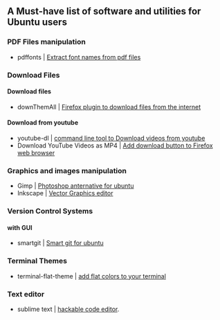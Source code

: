## A Must-have list of software and utilities for Ubuntu users



### PDF Files manipulation 
* pdffonts | [Extract font names  from pdf files](http://ask.xmodulo.com/check-which-fonts-are-used-pdf-document.html)


### Download Files 
#### Download files 
* downThemAll | [Firefox plugin to download files from the internet](https://addons.mozilla.org/fr/firefox/addon/downthemall/)

#### Download from youtube 
* youtube-dl | [command line tool to Download videos from youtube](https://rg3.github.io/youtube-dl/)
* Download YouTube Videos as MP4 | [Add download button to Firefox web browser](https://addons.mozilla.org/fr/firefox/addon/download-youtube/) 


### Graphics and images manipulation
* Gimp | [Photoshop anternative for ubuntu](https://www.gimp.org/)
* Inkscape | [Vector Graphics editor](https://inkscape.org/fr/download/linux/) 

### Version Control Systems
#### with GUI
* smartgit | [Smart git for ubuntu](http://www.syntevo.com/smartgit/download)


### Terminal Themes
* terminal-flat-theme | [add flat colors to your terminal](https://github.com/IonicaBizau/terminal-flat-theme)

### Text editor 
* sublime text | [hackable code editor](https://www.sublimetext.com/3).
